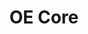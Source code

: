 ---
parent_project: oe
permalink: /engineering/projects/oe/oe-core/
project_link_name: oe-core
project_stats: 'true'
project_url: http://git.openembedded.org/openembedded-core/commit/?id=
title: OE Core
---